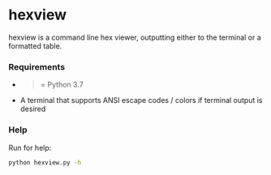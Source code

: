 # hexview

hexview is a command line hex viewer, outputting either to the terminal or a formatted table.

### Requirements

* >= Python 3.7
* A terminal that supports ANSI escape codes / colors if terminal output is desired

### Help

Run for help:
```bash
python hexview.py -h
```
